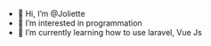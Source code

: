 - 👋 Hi, I’m @Joliette
- 👀 I’m interested in programmation
- 🌱 I’m currently learning how to use laravel, Vue Js

<!---
Joliette/Joliette is a ✨ special ✨ repository because its `README.md` (this file) appears on your GitHub profile.
You can click the Preview link to take a look at your changes.
--->
